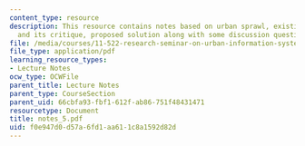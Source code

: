 ```yaml
---
content_type: resource
description: This resource contains notes based on urban sprawl, existing study strategy,
  and its critique, proposed solution along with some discussion questions.
file: /media/courses/11-522-research-seminar-on-urban-information-systems-fall-2005/f0e947d0d57a6fd1aa611c8a1592d82d_notes_5.pdf
file_type: application/pdf
learning_resource_types:
- Lecture Notes
ocw_type: OCWFile
parent_title: Lecture Notes
parent_type: CourseSection
parent_uid: 66cbfa93-fbf1-612f-ab86-751f48431471
resourcetype: Document
title: notes_5.pdf
uid: f0e947d0-d57a-6fd1-aa61-1c8a1592d82d
---
```

